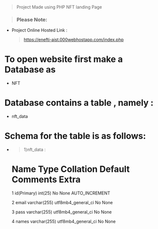 > Project Made using PHP
> NFT landing Page

> ### Please Note: 
* Project Online Hosted Link :
    > https://enefti-aist.000webhostapp.com/index.php

# To open website first make a Database as  
* NFT

# Database contains a table , namely :
* nft_data

# Schema for the table is as follows: 

* >1)nft_data : 
    # 	Name 	        Type 	        Collation 	       		Default 	Comments 	Extra 	
    1 	id(Primary)     int(25) 			                    No 	        None    AUTO_INCREMENT 	

    2 	email 	        varchar(255) 	utf8mb4_general_ci 		No 	        None 			

    3 	pass 	        varchar(255) 	utf8mb4_general_ci 		No 	        None 				

    4 	names 	        varchar(255) 	utf8mb4_general_ci 		No 	        None 
    

 